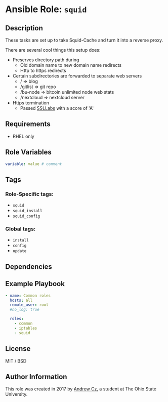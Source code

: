 # Ansible Role: `squid`

## Description

These tasks are set up to take Squid-Cache and turn it into a reverse proxy.

There are several cool things this setup does:

* Preserves directory path during
    * Old domain name to new domain name redirects
    * Http to https redirects
* Certain subdirectories are forwarded to separate web servers
    * / => blog
    * /gitlist => git repo
    * /bu-node => bitcoin unlimited node web stats
    * /nextcloud => nextcloud server
* Https termination
    * Passed [SSLLabs](https://www.ssllabs.com/) with a score of 'A'

## Requirements

* RHEL only

## Role Variables

```yaml
variable: value # comment
```

## Tags

### Role-Specific tags:

* `squid`
* `squid_install`
* `squid_config`

### Global tags:

* `install`
* `config`
* `update`

## Dependencies

## Example Playbook

```yaml
- name: Common roles
  hosts: all
  remote_user: root
  #no_log: true

  roles:
    - common
    - iptables
    - squid
```

## License

MIT / BSD

## Author Information

This role was created in 2017 by [Andrew Cz](https://andrewcz.com), a student at The Ohio State University.
